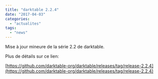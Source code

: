 ```yaml
---
title: "darktable 2.2.4"
date: "2017-04-03"
categories: 
  - "actualites"
tags: 
  - "news"
---
```


Mise à jour mineure de la série 2.2 de darktable.

Plus de détails sur ce lien:

[https://github.com/darktable-org/darktable/releases/tag/release-2.2.4](https://github.com/darktable-org/darktable/releases/tag/release-2.2.4)
